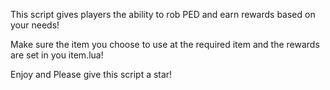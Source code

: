 This script gives players the ability to rob PED and earn rewards based on your needs!

Make sure the item you choose to use at the required item and the rewards are set in you item.lua!

Enjoy and Please give this script a star!
